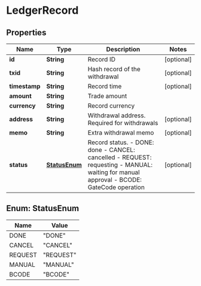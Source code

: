 
# LedgerRecord

## Properties
Name | Type | Description | Notes
------------ | ------------- | ------------- | -------------
**id** | **String** | Record ID |  [optional]
**txid** | **String** | Hash record of the withdrawal |  [optional]
**timestamp** | **String** | Record time |  [optional]
**amount** | **String** | Trade amount | 
**currency** | **String** | Record currency | 
**address** | **String** | Withdrawal address. Required for withdrawals |  [optional]
**memo** | **String** | Extra withdrawal memo |  [optional]
**status** | [**StatusEnum**](#StatusEnum) | Record status.  - DONE: done - CANCEL: cancelled - REQUEST: requesting - MANUAL: waiting for manual approval - BCODE: GateCode operation |  [optional]


<a name="StatusEnum"></a>
## Enum: StatusEnum
Name | Value
---- | -----
DONE | &quot;DONE&quot;
CANCEL | &quot;CANCEL&quot;
REQUEST | &quot;REQUEST&quot;
MANUAL | &quot;MANUAL&quot;
BCODE | &quot;BCODE&quot;



